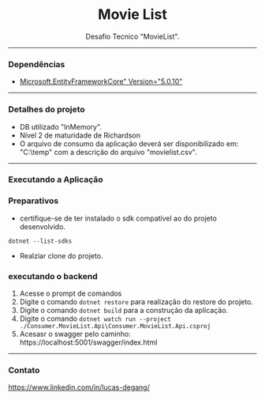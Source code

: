 <h1 align="center">Movie List</h1>

<p align="center"> Desafio Tecnico "MovieList". </p>

---
### **Dependências**
- [Microsoft.EntityFrameworkCore" Version="5.0.10"](https://dotnet.microsoft.com/download/dotnet/5.0)
---
### **Detalhes do projeto**
- DB utilizado "InMemory".
- Nível 2 de maturidade de Richardson
- O arquivo de consumo da aplicação deverá ser disponibilizado em: "C:\temp" com a descrição do arquivo "movielist.csv".

---
### **Executando a Aplicação**
### **Preparativos**
- certifique-se de ter instalado o sdk compatível ao do projeto desenvolvido.
```
dotnet --list-sdks
```
- Realziar clone do projeto.
### **executando o backend**
1. Acesse o prompt de comandos
2. Digite o comando `dotnet restore` para realização do restore do projeto.
3. Digite o comando `dotnet build` para a construção da aplicação.
4. Digite o comando `dotnet watch run --project ./Consumer.MovieList.Api\Consumer.MovieList.Api.csproj`
5. Acesasr o swagger pelo caminho: https://localhost:5001/swagger/index.html

---
### **Contato**
https://www.linkedin.com/in/lucas-degang/